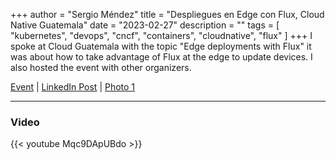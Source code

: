 +++
author = "Sergio Méndez"
title = "Despliegues en Edge con Flux, Cloud Native Guatemala"
date = "2023-02-27"
description = ""
tags = [
    "kubernetes",
    "devops",
    "cncf",
    "containers",
    "cloudnative",
    "flux"
]
+++
I spoke at Cloud Guatemala with the topic "Edge deployments with Flux" it was about how to take advantage of Flux at the edge to update devices. I also hosted the event with other organizers.

[Event](https://community.cncf.io/e/m6bh5c) | [LinkedIn Post](https://www.linkedin.com/posts/cloud-native-guatemala_cloudnative-kubernetes-kcdguatemala-activity-7166582840346808320-v4u6?utm_source=share&utm_medium=member_desktop) | [Photo 1](https://twitter.com/cloudnativegt/status/1762664467429540068)
<!--more-->
---
### Video

{{< youtube Mqc9DApUBdo >}}